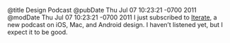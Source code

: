 @title Design Podcast
@pubDate Thu Jul 07 10:23:21 -0700 2011
@modDate Thu Jul 07 10:23:21 -0700 2011
I just subscribed to <a href="http://bjango.com/articles/iterate/">Iterate</a>, a new podcast on iOS, Mac, and Android design. I haven’t listened yet, but I expect it to be good.
